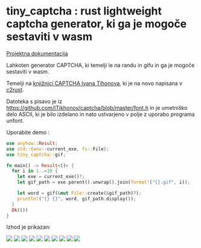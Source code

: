 # tiny_captcha : rust lightweight captcha generator, ki ga je mogoče sestaviti v wasm

[Projektna dokumentacija](https://docs.rs/tiny_captcha)

Lahkoten generator CAPTCHA, ki temelji le na randu in gifu in ga je mogoče sestaviti v wasm.

Temelji na [knjižnici CAPTCHA Ivana Tihonova](http://brokestream.com/captcha.html), ki je na novo napisana v [c2rust](https://c2rust.com).

Datoteka s pisavo je iz https://github.com/ITikhonov/captcha/blob/master/font.h in je umetniško delo ASCII, ki je bilo izdelano in nato ustvarjeno v polje z uporabo programa unfont.

Uporabite demo :

```rust
use anyhow::Result;
use std::{env::current_exe, fs::File};
use tiny_captcha::gif;

fn main() -> Result<()> {
  for i in 1..=10 {
    let exe = current_exe()?;
    let gif_path = exe.parent().unwrap().join(format!("{}.gif", i));

    let word = gif(&mut File::create(&gif_path)?);
    println!("{} {}", word, gif_path.display());
  }
  Ok(())
}
```

Izhod je prikazan:

![](./gif/1.gif) ![](./gif/2.gif) ![](./gif/3.gif) ![](./gif/4.gif) ![](./gif/5.gif) ![](./gif/6.gif) ![](./gif/7.gif) ![](./gif/8.gif) ![](./gif/9.gif) ![](./gif/10.gif)